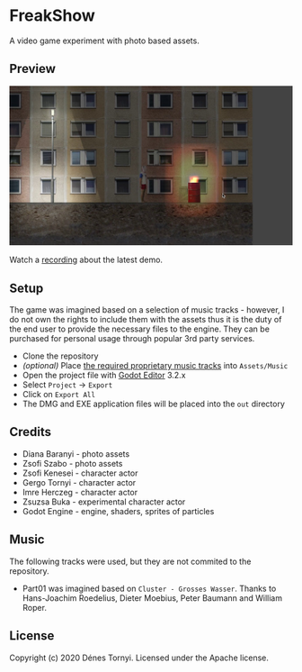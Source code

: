 # FreakShow

A video game experiment with photo based assets.

## Preview

<img src="https://github.com/pinting/FreakShow/raw/master/screenshot.png" width="600" />

Watch a [recording](https://youtu.be/lFruJy84yJ8) about the latest demo.

## Setup

The game was imagined based on a selection of music tracks - however, I do not own the rights to include them with the assets thus it is the duty of the end user to provide the necessary files to the engine. They can be purchased for personal usage through popular 3rd party services.

* Clone the repository
* *(optional)* Place [the required proprietary music tracks](Assets/Music/README.md) into `Assets/Music`
* Open the project file with [Godot Editor](https://godotengine.org/) 3.2.x
* Select `Project` -> `Export`
* Click on `Export All`
* The DMG and EXE application files will be placed into the `out` directory

## Credits

* Diana Baranyi - photo assets
* Zsofi Szabo - photo assets
* Zsofi Kenesei - character actor
* Gergo Tornyi - character actor
* Imre Herczeg - character actor
* Zsuzsa Buka - experimental character actor
* Godot Engine - engine, shaders, sprites of particles

## Music

The following tracks were used, but they are not commited to the repository.

* Part01 was imagined based on `Cluster - Grosses Wasser`. Thanks to Hans-Joachim Roedelius, Dieter Moebius, Peter Baumann and William Roper.

## License

Copyright (c) 2020 Dénes Tornyi. Licensed under the Apache license.